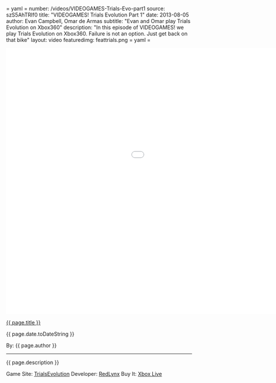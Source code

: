 = yaml =
number: /videos/VIDEOGAMES-Trials-Evo-part1
source: szS5AhTRIf0
title: "VIDEOGAMES! Trials Evolution Part 1"
date: 2013-08-05
author: Evan Campbell, Omar de Armas
subtitle: "Evan and Omar play Trials Evolution on Xbox360"
description: "In this episode of VIDEOGAMES! we play Trials Evolution on Xbox360. Failure is not an option. Just get back on that bike"
layout: video
featuredimg: feattrials.png
= yaml =

<div class="vid_container">
  <iframe width="1280" height="720" src="//www.youtube.com/embed/{{ page.source }}?list=UU8V61fINLFkvZk8tCAegsFg" frameborder="0" allowfullscreen></iframe>
</div>

<a href="{{ page.url }}" class='postTitleLink'><p class='postTitle'>{{ page.title }}</p></a>
<p class='postPublished'>{{ page.date.toDateString }}</p>
<p class='postAuthor'>By: {{ page.author }}</p>
<hr>

<p class='podcastSummary'>{{ page.description }}</p>

Game Site: [TrialsEvolution](http://trials.ubi.com/trials-portal/en-US/games/trials_evolution.aspx)
Developer: [RedLynx](http://www.redlynx.com/trials-evolution)
Buy It: [Xbox Live](http://marketplace.xbox.com/en-US/Product/Trials-Evolution/66acd000-77fe-1000-9115-d80258410aad)

